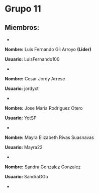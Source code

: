 # Grupo 11

## Miembros:

-

**Nombre:** Luis Fernando Gil Arroyo **(Lider)**

**Usuario:** LuisFernando100

-

**Nombre:** Cesar Jordy Arrese

**Usuario:** jordyxt

-

**Nombre:** Jose Maria Rodriguez Otero

**Usuario:** YotSP

-

**Nombre:** Mayra Elizabeth Rivas Suasnavas

**Usuario:** Mayra22

-

**Nombre:** Sandra Gonzalez Gonzalez

**Usuario:** SandraGGo

-
